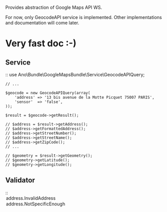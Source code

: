 Provides abstraction of Google Maps API WS.

For now, only GeocodeAPI service is implemented.
Other implementations and documentation will come later.

Very fast doc :-)
=================

Service
-------

::
    use Ano\Bundle\GoogleMapsBundle\Service\GeocodeAPIQuery;

    // ...

    $geocode = new GeocodeAPIQuery(array(
        'address' => '13 bis avenue de la Motte Picquet 75007 PARIS',
        'sensor'  => 'false',
    ));

    $result = $geocode->getResult();

    // $address = $result->getAddress();
    // $address->getFormattedAddress();
    // $address->getStreetNumber();
    // $address->getStreetName();
    // $address->getZipCode();
    // ...

    // $geometry = $result->getGeometry();
    // $geometry->getLatitude();
    // $geometry->getLongitude();

Validator
---------

::
    <property name="address">
        <constraint name="Ano\Bundle\GoogleMapsBundle\Validator\Constraints\Address">
            <option name="invalidAddressMessage">address.InvalidAddress</option>
            <option name="notSpecificEnoughMessage">address.NotSpecificEnough</option>
        </constraint>
    </property>

    
    
